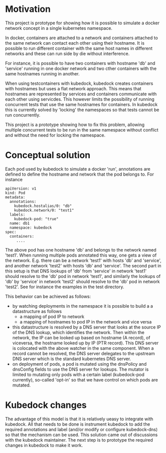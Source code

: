 
# Motivation

This project is prototype for showing how it is possible to simulate a docker network
concept in a single kubernetes namespace.

In docker, containers are attached to a network and containers attached to the same
network can contact each other using their hostname. It is possible to run different
container with the same host names in different networks and these can run side by
die without interference.

For instance, it is possible to have two containers with hostname 'db' and 'service' running
in one docker network and two cther containers with the same hostnames running in another.

When using testcontainers with kubedock, kubedock creates containers with hostnames
but uses a flat network approach. This means that hostnames are represented by services
and containers communicate with each other using servicdes. This however limits the
possibility of running concurrent tests that use the same hostnames for containers.
In kubedock this is currently solved by 'locking' the namespaces so that tests cannot
be run concurrently.

This project is a prototype showing how to fix this problem, allowing multiple
concurrent tests to be run in the same namespace without conflict and without the
need for locking the namespace.

# Conceptual solution

Each pod used by kubedock to simulate a docker 'run', annotations are defined to
define the hostname and network that the pod belongs to. For instance

```
apiVersion: v1
kind: Pod
metadata:
  annotations:
    kubedock.hostalias/0: "db"
    kubedock.network/0: "test1"
  labels:
    kubedock-pod: "true"
  name: db1
  namespace: kubedock
spec:
  containers:
     ....
```

The above pod has one hostname 'db' and belongs to the network named 'test1'. When running multiple
pods annotated this way, one gets a view of the network. E.g. there can be a network 'test1' with hosts
'db' and 'service', and another network 'test2' with hosts 'db' and 'service'. The second part in this
setup is that DNS lookups of 'db' from 'service' in network 'test1' should resolve to the 'db' pod in
network 'test1', and similarly the lookups of 'db' by 'service' in network 'test2' should resolve to
the 'db' pod in network 'test2'. See for instance the examples in the test directory.

This behavior can be achieved as follows:
* by watching deployments in the namespace it is possible to build a a datastructure as follows
  * a mapping of pod IP to network
  * a mapping of hostnames to pod IP in the network and vice versa
* this datastructure is resolved by a DNS server that looks at the source IP of the DNS
  lookup, which identifies the network. Then within the network, the IP can be looked up based on
  hostname (A record), of viceversa, the hostname looked up by IP (PTR record). This DNS server
  is colocated with the above watcher in the same component. When a record cannot be resolved,
  the DNS server delegates to the upstream DNS server which is the standard kubernetes DNS server.
* on deployment of pods, a pod is mutated using the dnsPolicy and dnsConfig fields to use the
  DNS server for lookups. The mutator is limited to mutating only pods with a certain label
  (kubedock-pod currently), so-called 'opt-in' so that we have control on which pods are
  mutated.

# Kubedock changes

The advantage of this model is that it is relatively ueasy to integrate with kubedock. All that needs
to be done is instrument kubedock to add the required annotations and label (and/or modify or configure
kubedock-dns) so that the mechanism can be used. This solution came out of discussions with the
kubedock maintainer. The next step is to prototype the required changes in kubedock to make it work.







